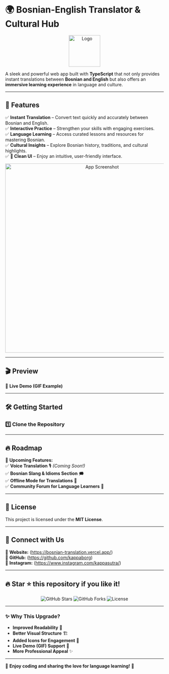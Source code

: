# 🌍 Bosnian-English Translator & Cultural Hub

<p align="center">
  <img src="https://github.com/user-attachments/assets/ef0fa7a8-82ab-4a38-b5bc-fe37e2ddfbf4" alt="Logo" width="100">
</p>

A sleek and powerful web app built with **TypeScript** that not only provides instant translations between **Bosnian and English** but also offers an **immersive learning experience** in language and culture.

---

## 🚀 Features 

✅ **Instant Translation** – Convert text quickly and accurately between Bosnian and English.  
✅ **Interactive Practice** – Strengthen your skills with engaging exercises.  
✅ **Language Learning** – Access curated lessons and resources for mastering Bosnian.  
✅ **Cultural Insights** – Explore Bosnian history, traditions, and cultural highlights.  
✅ **🌟 Clean UI** – Enjoy an intuitive, user-friendly interface.  

<p align="center">
  <img src="https://github.com/user-attachments/assets/0cd771e0-a3f2-44a2-8949-38e7fe72632f" alt="App Screenshot" width="600">
</p>

---

## 🎬 Preview 

🎥 **Live Demo (GIF Example)**  

---

## 🛠 Getting Started

### 1️⃣ Clone the Repository  



---

## 🔥 Roadmap

🚀 **Upcoming Features:**  
✅ **Voice Translation** 🎙️ *(Coming Soon!)*  
✅ **Bosnian Slang & Idioms Section** 🗯️  
✅ **Offline Mode for Translations** 📴  
✅ **Community Forum for Language Learners** 👥  

---

## 📜 License  

This project is licensed under the **MIT License**.

---

## 🔗 Connect with Us  

📌 **Website:** (https://bosnian-translation.vercel.app/)  
📌 **GitHub:** (https://github.com/kappaborg)  
📌 **Instagram:** (https://www.instagram.com/kappasutra/)  

---

## 🔥 Star ⭐ this repository if you like it!

<p align="center">
  <img src="https://img.shields.io/github/stars/your-username/repository-name?style=social" alt="GitHub Stars">
  <img src="https://img.shields.io/github/forks/your-username/repository-name?style=social" alt="GitHub Forks">
  <img src="https://img.shields.io/github/license/your-username/repository-name" alt="License">
</p>

---

### **✨ Why This Upgrade?**
- **Improved Readability** 📖  
- **Better Visual Structure** 🏗️  
- **Added Icons for Engagement** 🎨  
- **Live Demo (GIF) Support** 🎥  
- **More Professional Appeal** ✨  

---

🎉 **Enjoy coding and sharing the love for language learning!** 🚀
